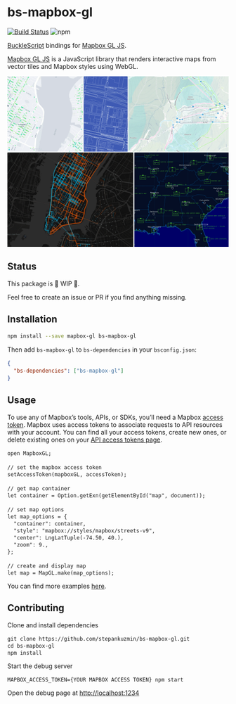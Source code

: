 # bs-mapbox-gl

[![Build Status](https://img.shields.io/circleci/project/github/stepankuzmin/bs-mapbox-gl.svg?style=popout)](https://circleci.com/gh/stepankuzmin/bs-mapbox-gl)
![npm](https://img.shields.io/npm/v/bs-mapbox-gl.svg)

[BuckleScript](https://github.com/bloomberg/bucklescript) bindings for [Mapbox GL JS](https://github.com/mapbox/mapbox-gl-js).

[Mapbox GL JS](https://github.com/mapbox/mapbox-gl-js) is a JavaScript library that renders interactive maps from vector tiles and Mapbox styles using WebGL.

[<img width="981" alt="Mapbox GL gallery" src="https://raw.githubusercontent.com/mapbox/mapbox-gl-js/master/docs/pages/assets/gallery.png">](https://www.mapbox.com/gallery/)

## Status

This package is 🚧 WIP 🚧.

Feel free to create an issue or PR if you find anything missing.

## Installation

```sh
npm install --save mapbox-gl bs-mapbox-gl
```

Then add `bs-mapbox-gl` to `bs-dependencies` in your `bsconfig.json`:

```json
{
  "bs-dependencies": ["bs-mapbox-gl"]
}
```

## Usage

To use any of Mapbox’s tools, APIs, or SDKs, you’ll need a Mapbox [access token](https://www.mapbox.com/help/define-access-token/). Mapbox uses access tokens to associate requests to API resources with your account. You can find all your access tokens, create new ones, or delete existing ones on your [API access tokens page](https://www.mapbox.com/studio/account/tokens/).

```reason
open MapboxGL;

// set the mapbox access token
setAccessToken(mapboxGL, accessToken);

// get map container
let container = Option.getExn(getElementById("map", document));

// set map options
let map_options = {
  "container": container,
  "style": "mapbox://styles/mapbox/streets-v9",
  "center": LngLatTuple(-74.50, 40.),
  "zoom": 9.,
};

// create and display map
let map = MapGL.make(map_options);
```

You can find more examples [here](https://github.com/stepankuzmin/bs-mapbox-gl/tree/master/debug).

## Contributing

Clone and install dependencies

```shell
git clone https://github.com/stepankuzmin/bs-mapbox-gl.git
cd bs-mapbox-gl
npm install
```

Start the debug server

```shell
MAPBOX_ACCESS_TOKEN={YOUR MAPBOX ACCESS TOKEN} npm start
```

Open the debug page at <http://localhost:1234>

